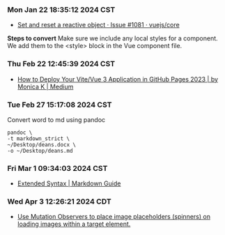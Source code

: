 ### Mon Jan 22 18:35:12 2024 CST
* [Set and reset a reactive object · Issue #1081 · vuejs/core](https://github.com/vuejs/core/issues/1081#issuecomment-621385050)

**Steps to convert**
Make sure we include any local styles for a component. We add them to the &lt;style&gt; block in the Vue component file.

### Thu Feb 22 12:45:39 2024 CST
* [How to Deploy Your Vite/Vue 3 Application in GitHub Pages 2023 | by Monica K | Medium](https://mkay11.medium.com/how-to-deploy-your-vite-vue-3-application-in-github-pages-2023-2b842f50576a)

### Tue Feb 27 15:17:08 2024 CST
Convert word to md using pandoc
```
pandoc \
-t markdown_strict \
~/Desktop/deans.docx \
-o ~/Desktop/deans.md
```

### Fri Mar  1 09:34:03 2024 CST
* [Extended Syntax | Markdown Guide](https://www.markdownguide.org/extended-syntax/#heading-ids)

### Wed Apr  3 12:26:21 2024 CDT
* [Use Mutation Observers to place image placeholders (spinners) on loading images within a target element.](https://gist.github.com/fritzy/8700093)

